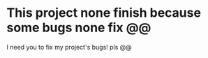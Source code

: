 # This project none finish because some bugs none fix @@

I need you to fix my project's bugs! pls @@